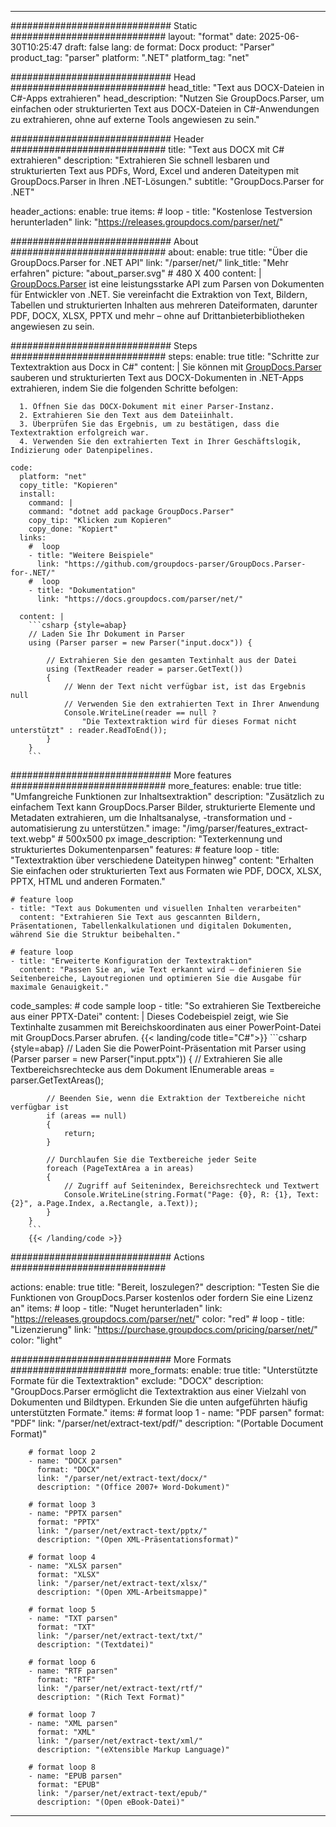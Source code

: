 


---
############################# Static ############################
layout: "format"
date:  2025-06-30T10:25:47
draft: false
lang: de
format: Docx
product: "Parser"
product_tag: "parser"
platform: ".NET"
platform_tag: "net"

############################# Head ############################
head_title: "Text aus DOCX-Dateien in C#-Apps extrahieren"
head_description: "Nutzen Sie GroupDocs.Parser, um einfachen oder strukturierten Text aus DOCX-Dateien in C#-Anwendungen zu extrahieren, ohne auf externe Tools angewiesen zu sein."

############################# Header ############################
title: "Text aus DOCX mit C# extrahieren" 
description: "Extrahieren Sie schnell lesbaren und strukturierten Text aus PDFs, Word, Excel und anderen Dateitypen mit GroupDocs.Parser in Ihren .NET-Lösungen."
subtitle: "GroupDocs.Parser for .NET" 

header_actions:
  enable: true
  items:
    #  loop
    - title: "Kostenlose Testversion herunterladen"
      link: "https://releases.groupdocs.com/parser/net/"
      
############################# About ############################
about:
    enable: true
    title: "Über die GroupDocs.Parser for .NET API"
    link: "/parser/net/"
    link_title: "Mehr erfahren"
    picture: "about_parser.svg" # 480 X 400
    content: |
       [GroupDocs.Parser](/parser/net/) ist eine leistungsstarke API zum Parsen von Dokumenten für Entwickler von .NET. Sie vereinfacht die Extraktion von Text, Bildern, Tabellen und strukturierten Inhalten aus mehreren Dateiformaten, darunter PDF, DOCX, XLSX, PPTX und mehr – ohne auf Drittanbieterbibliotheken angewiesen zu sein.

############################# Steps ############################
steps:
    enable: true
    title: "Schritte zur Textextraktion aus Docx in C#"
    content: |
      Sie können mit [GroupDocs.Parser](/parser/net/) sauberen und strukturierten Text aus DOCX-Dokumenten in .NET-Apps extrahieren, indem Sie die folgenden Schritte befolgen:
      
      1. Öffnen Sie das DOCX-Dokument mit einer Parser-Instanz.
      2. Extrahieren Sie den Text aus dem Dateiinhalt.
      3. Überprüfen Sie das Ergebnis, um zu bestätigen, dass die Textextraktion erfolgreich war.
      4. Verwenden Sie den extrahierten Text in Ihrer Geschäftslogik, Indizierung oder Datenpipelines.
   
    code:
      platform: "net"
      copy_title: "Kopieren"
      install:
        command: |
        command: "dotnet add package GroupDocs.Parser"
        copy_tip: "Klicken zum Kopieren"
        copy_done: "Kopiert"
      links:
        #  loop
        - title: "Weitere Beispiele"
          link: "https://github.com/groupdocs-parser/GroupDocs.Parser-for-.NET/"
        #  loop
        - title: "Dokumentation"
          link: "https://docs.groupdocs.com/parser/net/"
          
      content: |
        ```csharp {style=abap}
        // Laden Sie Ihr Dokument in Parser
        using (Parser parser = new Parser("input.docx")) {

            // Extrahieren Sie den gesamten Textinhalt aus der Datei
            using (TextReader reader = parser.GetText()) 
            {
                // Wenn der Text nicht verfügbar ist, ist das Ergebnis null
                // Verwenden Sie den extrahierten Text in Ihrer Anwendung
                Console.WriteLine(reader == null ? 
                    "Die Textextraktion wird für dieses Format nicht unterstützt" : reader.ReadToEnd());
            }
        }
        ```  

############################# More features ############################
more_features:
  enable: true
  title: "Umfangreiche Funktionen zur Inhaltsextraktion"
  description: "Zusätzlich zu einfachem Text kann GroupDocs.Parser Bilder, strukturierte Elemente und Metadaten extrahieren, um die Inhaltsanalyse, -transformation und -automatisierung zu unterstützen."
  image: "/img/parser/features_extract-text.webp" # 500x500 px
  image_description: "Texterkennung und strukturiertes Dokumentenparsen"
  features:
    # feature loop
    - title: "Textextraktion über verschiedene Dateitypen hinweg"
      content: "Erhalten Sie einfachen oder strukturierten Text aus Formaten wie PDF, DOCX, XLSX, PPTX, HTML und anderen Formaten."

    # feature loop
    - title: "Text aus Dokumenten und visuellen Inhalten verarbeiten"
      content: "Extrahieren Sie Text aus gescannten Bildern, Präsentationen, Tabellenkalkulationen und digitalen Dokumenten, während Sie die Struktur beibehalten."

    # feature loop
    - title: "Erweiterte Konfiguration der Textextraktion"
      content: "Passen Sie an, wie Text erkannt wird – definieren Sie Seitenbereiche, Layoutregionen und optimieren Sie die Ausgabe für maximale Genauigkeit."
      
  code_samples:
    # code sample loop
    - title: "So extrahieren Sie Textbereiche aus einer PPTX-Datei"
      content: |
        Dieses Codebeispiel zeigt, wie Sie Textinhalte zusammen mit Bereichskoordinaten aus einer PowerPoint-Datei mit GroupDocs.Parser abrufen.
        {{< landing/code title="C#">}}
        ```csharp {style=abap}
        //  Laden Sie die PowerPoint-Präsentation mit Parser
        using (Parser parser = new Parser("input.pptx"))
        {
            // Extrahieren Sie alle Textbereichsrechtecke aus dem Dokument
            IEnumerable<PageTextArea> areas = parser.GetTextAreas();

            // Beenden Sie, wenn die Extraktion der Textbereiche nicht verfügbar ist
            if (areas == null)
            {
                return;
            }

            // Durchlaufen Sie die Textbereiche jeder Seite
            foreach (PageTextArea a in areas)
            {
                // Zugriff auf Seitenindex, Bereichsrechteck und Textwert
                Console.WriteLine(string.Format("Page: {0}, R: {1}, Text: {2}", a.Page.Index, a.Rectangle, a.Text));
            }
        }
        ```
        {{< /landing/code >}}


############################# Actions ############################

actions:
  enable: true
  title: "Bereit, loszulegen?"
  description: "Testen Sie die Funktionen von GroupDocs.Parser kostenlos oder fordern Sie eine Lizenz an"
  items:
    #  loop
    - title: "Nuget herunterladen"
      link: "https://releases.groupdocs.com/parser/net/"
      color: "red"
        #  loop
    - title: "Lizenzierung"
      link: "https://purchase.groupdocs.com/pricing/parser/net/"
      color: "light"


############################# More Formats #####################
more_formats:
    enable: true
    title: "Unterstützte Formate für die Textextraktion"
    exclude: "DOCX"
    description: "GroupDocs.Parser ermöglicht die Textextraktion aus einer Vielzahl von Dokumenten und Bildtypen. Erkunden Sie die unten aufgeführten häufig unterstützten Formate."
    items: 
        # format loop 1
        - name: "PDF parsen"
          format: "PDF"
          link: "/parser/net/extract-text/pdf/"
          description: "(Portable Document Format)"
          
        # format loop 2
        - name: "DOCX parsen"
          format: "DOCX"
          link: "/parser/net/extract-text/docx/"
          description: "(Office 2007+ Word-Dokument)"
          
        # format loop 3
        - name: "PPTX parsen"
          format: "PPTX"
          link: "/parser/net/extract-text/pptx/"
          description: "(Open XML-Präsentationsformat)"
          
        # format loop 4
        - name: "XLSX parsen"
          format: "XLSX"
          link: "/parser/net/extract-text/xlsx/"
          description: "(Open XML-Arbeitsmappe)"
          
        # format loop 5
        - name: "TXT parsen"
          format: "TXT"
          link: "/parser/net/extract-text/txt/"
          description: "(Textdatei)"
          
        # format loop 6
        - name: "RTF parsen"
          format: "RTF"
          link: "/parser/net/extract-text/rtf/"
          description: "(Rich Text Format)"
          
        # format loop 7
        - name: "XML parsen"
          format: "XML"
          link: "/parser/net/extract-text/xml/"
          description: "(eXtensible Markup Language)"
          
        # format loop 8
        - name: "EPUB parsen"
          format: "EPUB"
          link: "/parser/net/extract-text/epub/"
          description: "(Open eBook-Datei)"
         
          

---